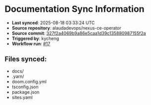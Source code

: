 # Documentation Sync Information

- **Last synced**: 2025-08-18 03:33:24 UTC
- **Source repository**: alaudadevops/nexus-ce-operator
- **Source commit**: [327f2a4069b9a86e5caa1d39c135880987155f2a](https://github.com/alaudadevops/nexus-ce-operator/commit/327f2a4069b9a86e5caa1d39c135880987155f2a)
- **Triggered by**: kycheng
- **Workflow run**: [#17](https://github.com/alaudadevops/nexus-ce-operator/actions/runs/17030238149)

## Files synced:
- docs/
- .yarn/
- doom.config.yml
- tsconfig.json
- package.json
- sites.yaml
